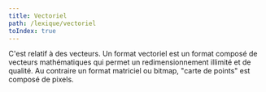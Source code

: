 ```yaml
---
title: Vectoriel
path: /lexique/vectoriel
toIndex: true
---
```


C'est relatif à des vecteurs. Un format vectoriel est un format composé de vecteurs mathématiques qui permet un redimensionnement illimité et de qualité. 
Au contraire un format matriciel ou bitmap, "carte de points" est composé de pixels.
